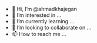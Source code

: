 - 👋 Hi, I’m @ahmadkhajegan
- 👀 I’m interested in ...
- 🌱 I’m currently learning ...
- 💞️ I’m looking to collaborate on ...
- 📫 How to reach me ...

<!---
ahmadkhajegan/ahmadkhajegan is a ✨ special ✨ repository because its `README.md` (this file) appears on your GitHub profile.
You can click the Preview link to take a look at your changes.
--->
